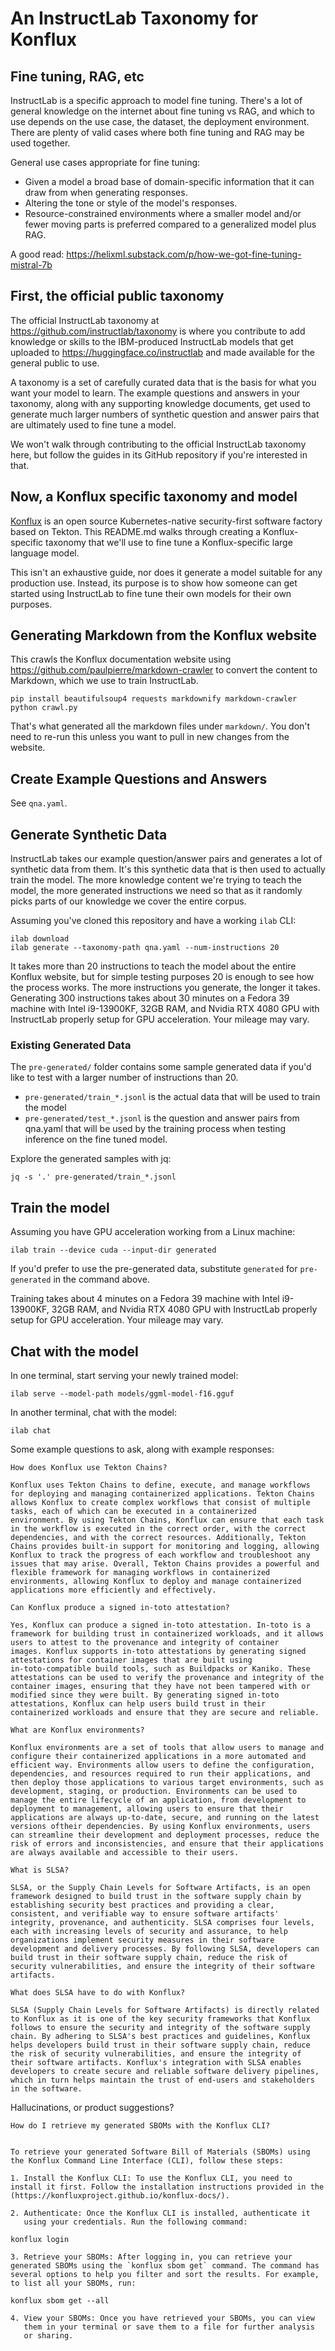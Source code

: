 
# An InstructLab Taxonomy for Konflux

## Fine tuning, RAG, etc

InstructLab is a specific approach to model fine tuning. There's a lot
of general knowledge on the internet about fine tuning vs RAG, and
which to use depends on the use case, the dataset, the deployment
environment. There are plenty of valid cases where both fine tuning
and RAG may be used together.

General use cases appropriate for fine tuning:
- Given a model a broad base of domain-specific information that it
  can draw from when generating responses.
- Altering the tone or style of the model's responses.
- Resource-constrained environments where a smaller model and/or fewer
  moving parts is preferred compared to a generalized model plus RAG.


A good read: https://helixml.substack.com/p/how-we-got-fine-tuning-mistral-7b

## First, the official public taxonomy

The official InstructLab taxonomy at
https://github.com/instructlab/taxonomy is where you contribute to add
knowledge or skills to the IBM-produced InstructLab models that get
uploaded to https://huggingface.co/instructlab and made available for
the general public to use.

A taxonomy is a set of carefully curated data that is the basis for
what you want your model to learn. The example questions and answers
in your taxonomy, along with any supporting knowledge documents, get
used to generate much larger numbers of synthetic question and answer
pairs that are ultimately used to fine tune a model.

We won't walk through contributing to the official InstructLab
taxonomy here, but follow the guides in its GitHub repository if
you're interested in that.

## Now, a Konflux specific taxonomy and model

[Konflux](https://konflux-ci.dev/) is an open source Kubernetes-native
security-first software factory based on Tekton.  This README.md walks
through creating a Konflux-specific taxonomy that we'll use to
fine tune a Konflux-specific large language model.

This isn't an exhaustive guide, nor does it generate a model suitable
for any production use. Instead, its purpose is to show how someone
can get started using InstructLab to fine tune their own models for
their own purposes.

## Generating Markdown from the Konflux website

This crawls the Konflux documentation website using
https://github.com/paulpierre/markdown-crawler to convert the content
to Markdown, which we use to train InstructLab.

```
pip install beautifulsoup4 requests markdownify markdown-crawler
python crawl.py
```

That's what generated all the markdown files under `markdown/`. You
don't need to re-run this unless you want to pull in new changes from
the website.


## Create Example Questions and Answers

See `qna.yaml`.


## Generate Synthetic Data

InstructLab takes our example question/answer pairs and generates a
lot of synthetic data from them. It's this synthetic data that is then
used to actually train the model. The more knowledge content we're
trying to teach the model, the more generated instructions we need so
that as it randomly picks parts of our knowledge we cover the entire
corpus.

Assuming you've cloned this repository and have a working `ilab` CLI:

```
ilab download
ilab generate --taxonomy-path qna.yaml --num-instructions 20
```

It takes more than 20 instructions to teach the model about the entire
Konflux website, but for simple testing purposes 20 is enough to see
how the process works. The more instructions you generate, the longer
it takes. Generating 300 instructions takes about 30 minutes on a
Fedora 39 machine with Intel i9-13900KF, 32GB RAM, and Nvidia RTX 4080
GPU with InstructLab properly setup for GPU acceleration. Your mileage
may vary.

### Existing Generated Data

The `pre-generated/` folder contains some sample generated data if you'd like to test with a larger number of instructions than 20.

- `pre-generated/train_*.jsonl` is the actual data that will be used to
  train the model
- `pre-generated/test_*.jsonl` is the question and answer pairs from
  qna.yaml that will be used by the training process when testing
  inference on the fine tuned model.

Explore the generated samples with jq:

```
jq -s '.' pre-generated/train_*.jsonl
```


## Train the model

Assuming you have GPU acceleration working from a Linux machine:

```
ilab train --device cuda --input-dir generated
```

If you'd prefer to use the pre-generated data, substitute `generated`
for `pre-generated` in the command above.

Training takes about 4 minutes on a Fedora 39 machine with Intel
i9-13900KF, 32GB RAM, and Nvidia RTX 4080 GPU with InstructLab
properly setup for GPU acceleration. Your mileage may vary.


## Chat with the model

In one terminal, start serving your newly trained model:

```
ilab serve --model-path models/ggml-model-f16.gguf
```

In another terminal, chat with the model:

```
ilab chat
```

Some example questions to ask, along with example responses:


```
How does Konflux use Tekton Chains?

Konflux uses Tekton Chains to define, execute, and manage workflows
for deploying and managing containerized applications. Tekton Chains
allows Konflux to create complex workflows that consist of multiple
tasks, each of which can be executed in a containerized
environment. By using Tekton Chains, Konflux can ensure that each task
in the workflow is executed in the correct order, with the correct
dependencies, and with the correct resources. Additionally, Tekton
Chains provides built-in support for monitoring and logging, allowing
Konflux to track the progress of each workflow and troubleshoot any
issues that may arise. Overall, Tekton Chains provides a powerful and
flexible framework for managing workflows in containerized
environments, allowing Konflux to deploy and manage containerized
applications more efficiently and effectively.
```


```
Can Konflux produce a signed in-toto attestation?

Yes, Konflux can produce a signed in-toto attestation. In-toto is a
framework for building trust in containerized workloads, and it allows
users to attest to the provenance and integrity of container
images. Konflux supports in-toto attestations by generating signed
attestations for container images that are built using
in-toto-compatible build tools, such as Buildpacks or Kaniko. These
attestations can be used to verify the provenance and integrity of the
container images, ensuring that they have not been tampered with or
modified since they were built. By generating signed in-toto
attestations, Konflux can help users build trust in their
containerized workloads and ensure that they are secure and reliable.
```

```
What are Konflux environments?

Konflux environments are a set of tools that allow users to manage and
configure their containerized applications in a more automated and
efficient way. Environments allow users to define the configuration,
dependencies, and resources required to run their applications, and
then deploy those applications to various target environments, such as
development, staging, or production. Environments can be used to
manage the entire lifecycle of an application, from development to
deployment to management, allowing users to ensure that their
applications are always up-to-date, secure, and running on the latest
versions oftheir dependencies. By using Konflux environments, users
can streamline their development and deployment processes, reduce the
risk of errors and inconsistencies, and ensure that their applications
are always available and accessible to their users.
```

```
What is SLSA?

SLSA, or the Supply Chain Levels for Software Artifacts, is an open
framework designed to build trust in the software supply chain by
establishing security best practices and providing a clear,
consistent, and verifiable way to ensure software artifacts'
integrity, provenance, and authenticity. SLSA comprises four levels,
each with increasing levels of security and assurance, to help
organizations implement security measures in their software
development and delivery processes. By following SLSA, developers can
build trust in their software supply chain, reduce the risk of
security vulnerabilities, and ensure the integrity of their software
artifacts.
```

```
What does SLSA have to do with Konflux?

SLSA (Supply Chain Levels for Software Artifacts) is directly related
to Konflux as it is one of the key security frameworks that Konflux
follows to ensure the security and integrity of the software supply
chain. By adhering to SLSA's best practices and guidelines, Konflux
helps developers build trust in their software supply chain, reduce
the risk of security vulnerabilities, and ensure the integrity of
their software artifacts. Konflux's integration with SLSA enables
developers to create secure and reliable software delivery pipelines,
which in turn helps maintain the trust of end-users and stakeholders
in the software.
```


Hallucinations, or product suggestions?

```
How do I retrieve my generated SBOMs with the Konflux CLI?


To retrieve your generated Software Bill of Materials (SBOMs) using
the Konflux Command Line Interface (CLI), follow these steps:

1. Install the Konflux CLI: To use the Konflux CLI, you need to
install it first. Follow the installation instructions provided in the
(https://konfluxproject.github.io/konflux-docs/).

2. Authenticate: Once the Konflux CLI is installed, authenticate it
   using your credentials. Run the following command:
   
konflux login

3. Retrieve your SBOMs: After logging in, you can retrieve your
generated SBOMs using the `konflux sbom get` command. The command has
several options to help you filter and sort the results. For example,
to list all your SBOMs, run:

konflux sbom get --all

4. View your SBOMs: Once you have retrieved your SBOMs, you can view
   them in your terminal or save them to a file for further analysis
   or sharing.
```
